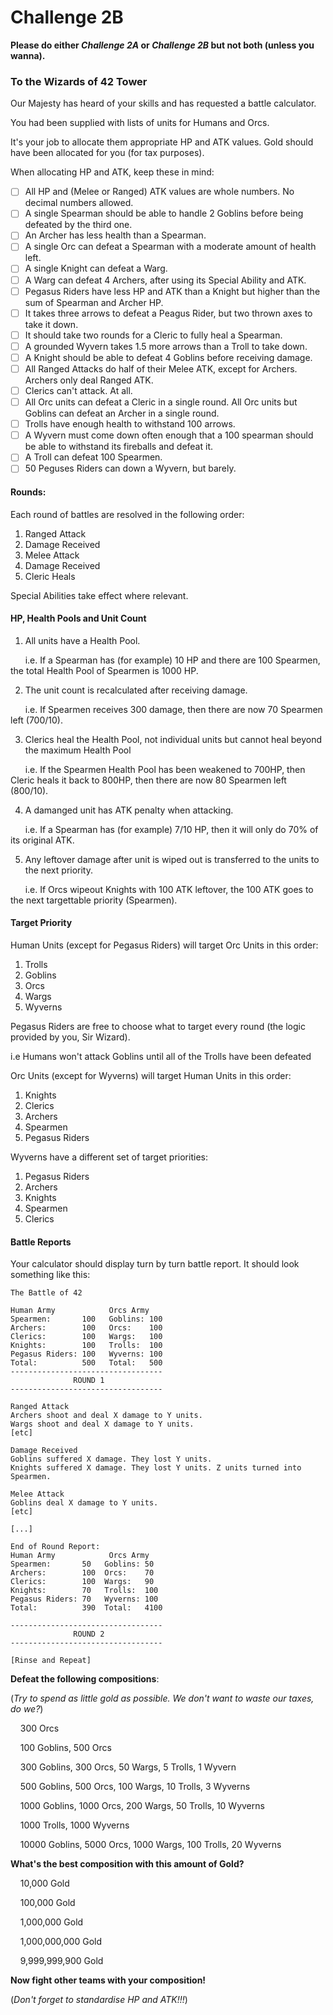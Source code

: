 # **Challenge 2B**

**Please do either _Challenge 2A_ or _Challenge 2B_ but not both (unless you wanna).**

### **To the Wizards of 42 Tower**

Our Majesty has heard of your skills and has requested a battle calculator.

You had been supplied with lists of units for Humans and Orcs.

It's your job to allocate them appropriate HP and ATK values. Gold should have been allocated for you (for tax purposes).

When allocating HP and ATK, keep these in mind:

- [ ] All HP and (Melee or Ranged) ATK values are whole numbers. No decimal numbers allowed.
- [ ] A single Spearman should be able to handle 2 Goblins before being defeated by the third one.
- [ ] An Archer has less health than a Spearman.
- [ ] A single Orc can defeat a Spearman with a moderate amount of health left.
- [ ] A single Knight can defeat a Warg.
- [ ] A Warg can defeat 4 Archers, after using its Special Ability and ATK.
- [ ] Pegasus Riders have less HP and ATK than a Knight but higher than the sum of Spearman and Archer HP.
- [ ] It takes three arrows to defeat a Peagus Rider, but two thrown axes to take it down.
- [ ] It should take two rounds for a Cleric to fully heal a Spearman.
- [ ] A grounded Wyvern takes 1.5 more arrows than a Troll to take down.
- [ ] A Knight should be able to defeat 4 Goblins before receiving damage.
- [ ] All Ranged Attacks do half of their Melee ATK, except for Archers. Archers only deal Ranged ATK.
- [ ] Clerics can't attack. At all.
- [ ] All Orc units can defeat a Cleric in a single round. All Orc units but Goblins can defeat an Archer in a single round.
- [ ] Trolls have enough health to withstand 100 arrows.
- [ ] A Wyvern must come down often enough that a 100 spearman should be able to withstand its fireballs and defeat it.
- [ ] A Troll can defeat 100 Spearmen.
- [ ] 50 Peguses Riders can down a Wyvern, but barely.

#### **Rounds:**

Each round of battles are resolved in the following order:
1. Ranged Attack
2. Damage Received
3. Melee Attack
4. Damage Received
5. Cleric Heals

Special Abilities take effect where relevant.

#### **HP, Health Pools and Unit Count**

1. All units have a Health Pool.

&nbsp;&nbsp;&nbsp;&nbsp;&nbsp;&nbsp;i.e. If a Spearman has (for example) 10 HP and there are 100 Spearmen, the total Health Pool of Spearmen is 1000 HP.

2. The unit count is recalculated after receiving damage.

&nbsp;&nbsp;&nbsp;&nbsp;&nbsp;&nbsp;i.e. If Spearmen receives 300 damage, then there are now 70 Spearmen left (700/10).

3. Clerics heal the Health Pool, not individual units but cannot heal beyond the maximum Health Pool

&nbsp;&nbsp;&nbsp;&nbsp;&nbsp;&nbsp;i.e. If the Spearmen Health Pool has been weakened to 700HP, then Cleric heals it back to 800HP, then there are now 80 Spearmen left (800/10).

4. A damanged unit has ATK penalty when attacking.

&nbsp;&nbsp;&nbsp;&nbsp;&nbsp;&nbsp;i.e. If a Spearman has (for example) 7/10 HP, then it will only do 70% of its original ATK.

5. Any leftover damage after unit is wiped out is transferred to the units to the next priority.

&nbsp;&nbsp;&nbsp;&nbsp;&nbsp;&nbsp;i.e. If Orcs wipeout Knights with 100 ATK leftover, the 100 ATK goes to the next targettable priority (Spearmen).

#### **Target Priority**

Human Units (except for Pegasus Riders) will target Orc Units in this order:
1. Trolls
2. Goblins
3. Orcs
4. Wargs
5. Wyverns

Pegasus Riders are free to choose what to target every round (the logic provided by you, Sir Wizard).

i.e Humans won't attack Goblins until all of the Trolls have been defeated

Orc Units (except for Wyverns) will target Human Units in this order:
1. Knights
2. Clerics
3. Archers
4. Spearmen
5. Pegasus Riders

Wyverns have a different set of target priorities:
1. Pegasus Riders
2. Archers
3. Knights
4. Spearmen
5. Clerics

#### **Battle Reports**

Your calculator should display turn by turn battle report. It should look something like this:

```
The Battle of 42

Human Army            Orcs Army
Spearmen:       100   Goblins: 100
Archers:        100   Orcs:    100
Clerics:        100   Wargs:   100
Knights:        100   Trolls:  100
Pegasus Riders: 100   Wyverns: 100
Total:          500   Total:   500
----------------------------------
              ROUND 1
----------------------------------

Ranged Attack
Archers shoot and deal X damage to Y units.
Wargs shoot and deal X damage to Y units.
[etc]

Damage Received
Goblins suffered X damage. They lost Y units.
Knights suffered X damage. They lost Y units. Z units turned into Spearmen.

Melee Attack
Goblins deal X damage to Y units.
[etc]

[...]

End of Round Report:
Human Army            Orcs Army
Spearmen:       50   Goblins: 50
Archers:        100  Orcs:    70
Clerics:        100  Wargs:   90
Knights:        70   Trolls:  100
Pegasus Riders: 70   Wyverns: 100
Total:          390  Total:   4100

----------------------------------
              ROUND 2
----------------------------------

[Rinse and Repeat]

```

**Defeat the following compositions**:

(_Try to spend as little gold as possible. We don't want to waste our taxes, do we?_)

&nbsp;&nbsp;&nbsp;&nbsp;300 Orcs

&nbsp;&nbsp;&nbsp;&nbsp;100 Goblins, 500 Orcs

&nbsp;&nbsp;&nbsp;&nbsp;300 Goblins, 300 Orcs, 50 Wargs, 5 Trolls, 1 Wyvern

&nbsp;&nbsp;&nbsp;&nbsp;500 Goblins, 500 Orcs, 100 Wargs, 10 Trolls, 3 Wyverns

&nbsp;&nbsp;&nbsp;&nbsp;1000 Goblins, 1000 Orcs, 200 Wargs, 50 Trolls, 10 Wyverns

&nbsp;&nbsp;&nbsp;&nbsp;1000 Trolls, 1000 Wyverns

&nbsp;&nbsp;&nbsp;&nbsp;10000 Goblins, 5000 Orcs, 1000 Wargs, 100 Trolls, 20 Wyverns

**What's the best composition with this amount of Gold?**

&nbsp;&nbsp;&nbsp;&nbsp;10,000 Gold

&nbsp;&nbsp;&nbsp;&nbsp;100,000 Gold

&nbsp;&nbsp;&nbsp;&nbsp;1,000,000 Gold

&nbsp;&nbsp;&nbsp;&nbsp;1,000,000,000 Gold

&nbsp;&nbsp;&nbsp;&nbsp;9,999,999,900 Gold

**Now fight other teams with your composition!**

(_Don't forget to standardise HP and ATK!!!_)
